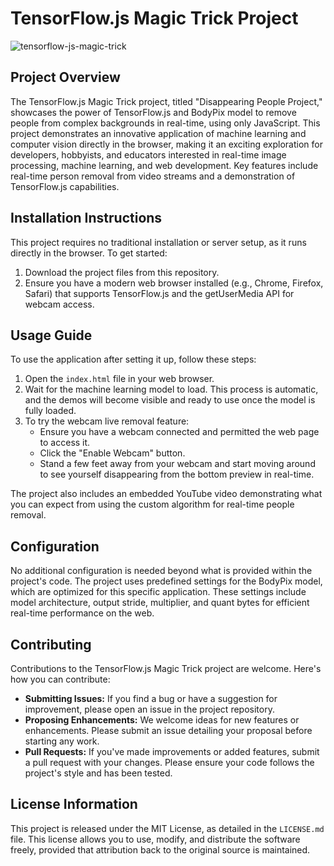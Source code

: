 # TensorFlow.js Magic Trick Project

![tensorflow-js-magic-trick](https://onedrive.live.com/embed?resid=4B1C8510CEF67D18%219625&authkey=%21AHItIJ9ryveYbbA&width=1078&height=1915)

## Project Overview

The TensorFlow.js Magic Trick project, titled "Disappearing People Project," showcases the power of TensorFlow.js and BodyPix model to remove people from complex backgrounds in real-time, using only JavaScript. This project demonstrates an innovative application of machine learning and computer vision directly in the browser, making it an exciting exploration for developers, hobbyists, and educators interested in real-time image processing, machine learning, and web development. Key features include real-time person removal from video streams and a demonstration of TensorFlow.js capabilities.

## Installation Instructions

This project requires no traditional installation or server setup, as it runs directly in the browser. To get started:

1. Download the project files from this repository.
2. Ensure you have a modern web browser installed (e.g., Chrome, Firefox, Safari) that supports TensorFlow.js and the getUserMedia API for webcam access.

## Usage Guide

To use the application after setting it up, follow these steps:

1. Open the `index.html` file in your web browser.
2. Wait for the machine learning model to load. This process is automatic, and the demos will become visible and ready to use once the model is fully loaded.
3. To try the webcam live removal feature:
   - Ensure you have a webcam connected and permitted the web page to access it.
   - Click the "Enable Webcam" button.
   - Stand a few feet away from your webcam and start moving around to see yourself disappearing from the bottom preview in real-time.

The project also includes an embedded YouTube video demonstrating what you can expect from using the custom algorithm for real-time people removal.

## Configuration

No additional configuration is needed beyond what is provided within the project's code. The project uses predefined settings for the BodyPix model, which are optimized for this specific application. These settings include model architecture, output stride, multiplier, and quant bytes for efficient real-time performance on the web.

## Contributing

Contributions to the TensorFlow.js Magic Trick project are welcome. Here's how you can contribute:

- **Submitting Issues:** If you find a bug or have a suggestion for improvement, please open an issue in the project repository.
- **Proposing Enhancements:** We welcome ideas for new features or enhancements. Please submit an issue detailing your proposal before starting any work.
- **Pull Requests:** If you've made improvements or added features, submit a pull request with your changes. Please ensure your code follows the project's style and has been tested.

## License Information

This project is released under the MIT License, as detailed in the `LICENSE.md` file. This license allows you to use, modify, and distribute the software freely, provided that attribution back to the original source is maintained.
